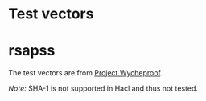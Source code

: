 # Test vectors

# rsapss

The test vectors are from [Project Wycheproof](https://github.com/google/wycheproof/tree/2196000605e45d91097147c9c71f26b72af58003).

*Note:* SHA-1 is not supported in Hacl and thus not tested.